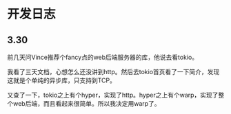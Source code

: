 # 开发日志

## 3.30

前几天问Vince推荐个fancy点的web后端服务器的库，他说去看tokio。

我看了三天文档，心想怎么还没讲到http。然后去tokio首页看了一下简介，发现这就是个单纯的异步库，只支持到TCP。

又查了一下，tokio之上有个hyper，实现了http。hyper之上有个warp，实现了整个web后端，而且看起来很简单。所以我决定用warp了。

